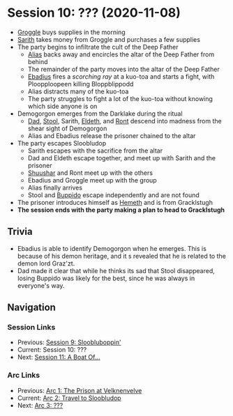 # Session 10: ??? (2020-11-08)
* [Groggle](../../characters/pcs/groggle.md) buys supplies in the morning
* [Sarith](../../characters/party/sarith.md) takes money from Groggle and purchases a few supplies
* The party begins to infiltrate the cult of the Deep Father
    * [Alias](../../characters/pcs/alias.md) backs away and encircles the altar of the Deep Father from behind
    * The remainder of the party moves into the altar of the Deep Father
    * [Ebadius](../../characters/pcs/ebadius.md) fires a *scorching ray* at a kuo-toa and starts a fight, with Ploopploopeen killing Bloppblippodd
    * Alias distracts many of the kuo-toa
    * The party struggles to fight a lot of the kuo-toa without knowing which side anyone is on
* Demogorgon emerges from the Darklake during the ritual
    * [Dad](../../characters/pcs/dad.md), [Stool](../../characters/party/stool.md), Sarith, [Eldeth](../../characters/party/eldeth.md), and [Ront](../../characters/party/ront.md) descend into madness from the shear sight of Demogorgon
    * Alias and Ebadius release the prisoner chained to the altar
* The party escapes Sloobludop
    * Sarith escapes with the sacrifice from the altar
    * Dad and Eldeth escape together, and meet up with Sarith and the prisoner
    * [Shuushar](../../characters/party/shuushar.md) and Ront meet up with the others
    * Ebadius and Groggle meet up with the group
    * Alias finally arrives
    * Stool and [Buppido](../../characters/party/buppido.md) escape independently and are not found
* The prisoner introduces himself as [Hemeth](../../characters/party/hemeth.md) and is from Gracklstugh
* **The session ends with the party making a plan to head to Gracklstugh**

## Trivia
* Ebadius is able to identify Demogorgon when he emerges. This is because of his demon heritage, and it s revealed that he is related to the demon lord Graz'zt.
* Dad made it clear that while he thinks its sad that Stool disappeared, losing Buppido was likely for the best, since he was always in everyone's way.

## Navigation
### Session Links
* Previous: [Session 9: Sloobluboppin'](session09-2020-11-01.md)
* Current: Session 10: ???
* Next: [Session 11: A Boat Of...](../arc03/session11-2020-11-29.md)

### Arc Links
* Previous: [Arc 1: The Prison at Velknenvelve](../arc01/info.md)
* Current: [Arc 2: Travel to Sloobludop](info.md)
* Next: [Arc 3: ???](../arc03/info.md)
